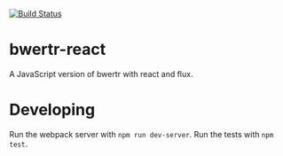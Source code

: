 [![Build Status](https://travis-ci.org/nilswloka/bwertr-react.svg?branch=master)](https://travis-ci.org/nilswloka/bwertr-react)

# bwertr-react
A JavaScript version of bwertr with react and flux.

# Developing
Run the webpack server with `npm run dev-server`. Run the tests with `npm test`.
